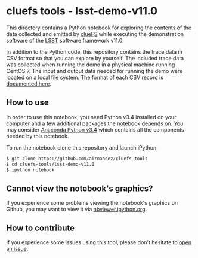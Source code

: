 # cluefs tools - lsst-demo-v11.0

This directory contains a Python notebook for exploring the contents of the data collected and emitted by [clueFS](https://github.com/airnandez/cluefs) while executing the demonstration software of the [LSST](http://dm.lsst.org/) software framework v11.0.

In addition to the Python code, this repository contains the trace data in CSV format so that you can explore by yourself. The included trace data was collected when running the demo in a physical machine running CentOS 7. The input and output data needed for running the demo were located on a local file system. The format of each CSV record is [documented here](https://github.com/airnandez/cluefs/blob/master/doc/EventFormats.md).

## How to use

In order to use this notebook, you need Python v3.4 installed on your computer and a few additional packages the notebook depends on. You may consider [Anaconda Python v3.4](http://continuum.io/downloads#py34) which contains all the components needed by this notebook.

To run the notebook clone this repository and launch iPython:

```bash
$ git clone https://github.com/airnandez/cluefs-tools
$ cd cluefs-tools/lsst-demo-v11.0
$ ipython notebook
```

## Cannot view the notebook's graphics?

If you experience some problems viewing the notebook's graphics on Github, you may want to view it via [nbviewer.ipython.org](http://nbviewer.ipython.org/github/airnandez/cluefs-tools/blob/master/lsst-demo-v11.0/lsst-demo-v11.0.ipynb).

## How to contribute

If you experience some issues using this tool, please don't hesitate to [open an issue](https://github.com/airnandez/cluefs-tools/issues).


